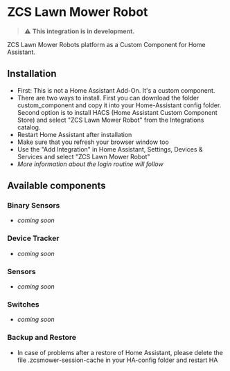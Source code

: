 # ZCS Lawn Mower Robot

> :warning: **This integration is in development.**

ZCS Lawn Mower Robots platform as a Custom Component for Home Assistant.

## Installation
* First: This is not a Home Assistant Add-On. It's a custom component.
* There are two ways to install. First you can download the folder custom_component and copy it into your Home-Assistant config folder. Second option is to install HACS (Home Assistant Custom Component Store) and select "ZCS Lawn Mower Robot" from the Integrations catalog.
* Restart Home Assistant after installation
* Make sure that you refresh your browser window too
* Use the "Add Integration" in Home Assistant, Settings, Devices & Services and select "ZCS Lawn Mower Robot"
* _More information about the login routine will follow_

## Available components 

### Binary Sensors
* _coming soon_

### Device Tracker
* _coming soon_

### Sensors
* _coming soon_

### Switches
* _coming soon_

### Backup and Restore
* In case of problems after a restore of Home Assistant, please delete the file .zcsmower-session-cache in your HA-config folder and restart HA
